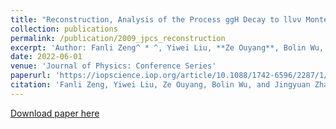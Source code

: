 ```yaml
---
title: "Reconstruction, Analysis of the Process ggH Decay to llνν Monte Carlo with MH=125 GeV and Introduction of the Physical Background"
collection: publications
permalink: /publication/2009_jpcs_reconstruction
excerpt: 'Author: Fanli Zeng^ * ^, Yiwei Liu, **Ze Ouyang**, Bolin Wu, and Jingyuan Zhang.'
date: 2022-06-01
venue: 'Journal of Physics: Conference Series'  
paperurl: 'https://iopscience.iop.org/article/10.1088/1742-6596/2287/1/012030'
citation: 'Fanli Zeng, Yiwei Liu, Ze Ouyang, Bolin Wu, and Jingyuan Zhang. (2022). &quot; <i>Journal of Physics: Conference Series</i>. 2287(012030).'
---
```

[Download paper here](http://ze-ouyang.github.io/files/2009_jpcs_reconstruction.pdf)
